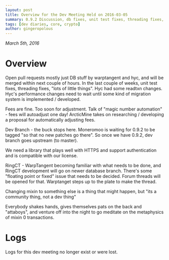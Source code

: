 ```yaml
---
layout: post
title: Overview for the Dev Meeting Held on 2016-03-05
summary: 0.9.2 Discussion, db fixes, unit test fixes, threading fixes, RingCT development discussion.
tags: [dev diaries, core, crypto]
author: gingeropolous
---
```


*March 5th, 2016*

# Overview

Open pull requests mostly just DB stuff by warptangent and hyc, and will be merged within next couple of hours. In the last couple of weeks, unit test fixes, threading fixes, "lots of little things". Hyc had some readtxn changes. Hyc's performance changes need to wait until some kind of migration system is implemented / developed.

Fees are fine. Too soon for adjustment. Talk of "magic number automation" - fees will autoadjust one day! ArcticMine takes on researching / developing a proposal for automatically adjusting fees.

Dev Branch - the buck stops here. Moneromoo is waiting for 0.9.2 to be tagged "so that no new patches go there". So once we have 0.9.2, dev branch goes upstream (to master).

We need a library that plays well with HTTPS and support authentication and is compatible with our license.

RingCT - WarpTangent becoming familiar with what needs to be done, and RingCT development will go on newer database branch. There's some "floating point or fixed" issue that needs to be decided. Forum threads will be opened for that. Warptanget steps up to the plate to make the thread.

Changing mixin to something else is a thing that might happen, but "its a community thing, not a dev thing"

Everybody shakes hands, gives themselves pats on the back and "attaboys", and venture off into the night to go meditate on the metaphysics of mixin 0 transactions.

# Logs

Logs for this dev meeting no longer exist or were lost.
